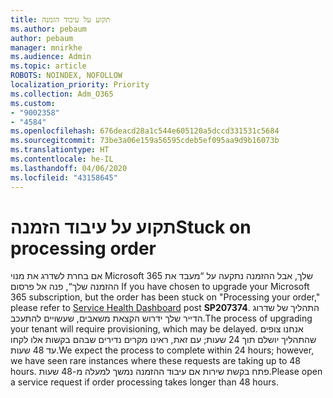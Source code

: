 ```yaml
---
title: תקוע על עיבוד הזמנה
ms.author: pebaum
author: pebaum
manager: mnirkhe
ms.audience: Admin
ms.topic: article
ROBOTS: NOINDEX, NOFOLLOW
localization_priority: Priority
ms.collection: Adm_O365
ms.custom:
- "9002358"
- "4584"
ms.openlocfilehash: 676deacd28a1c544e605120a5dccd331531c5684
ms.sourcegitcommit: 73be3a06e159a56595cdeb5ef095aa9d9b16073b
ms.translationtype: HT
ms.contentlocale: he-IL
ms.lasthandoff: 04/06/2020
ms.locfileid: "43158645"
---
```

# <a name="stuck-on-processing-order"></a><span data-ttu-id="ce2c9-102">תקוע על עיבוד הזמנה</span><span class="sxs-lookup"><span data-stu-id="ce2c9-102">Stuck on processing order</span></span>

<span data-ttu-id="ce2c9-103">אם בחרת לשדרג את מנוי Microsoft 365 שלך, אבל ההזמנה נתקעה על “מעבד את ההזמנה שלך“, פנה אל פרסום </span><span class="sxs-lookup"><span data-stu-id="ce2c9-103">If you have chosen to upgrade your Microsoft 365 subscription, but the order has been stuck on "Processing your order," please refer to [Service Health Dashboard](https://admin.microsoft.com/AdminPortal/Home?adminportal=1&msCV=%2BbOQtMNsz0ei8f5z.0.36#/servicehealth) post **SP207374**.</span></span> <span data-ttu-id="ce2c9-104">התהליך של שדרוג הדייר שלך ידרוש הקצאת משאבים, שעשויים להתעכב.</span><span class="sxs-lookup"><span data-stu-id="ce2c9-104">The process of upgrading your tenant will require provisioning, which may be delayed.</span></span> <span data-ttu-id="ce2c9-105">אנחנו צופים שהתהליך יושלם תוך 24 שעות; עם זאת, ראינו מקרים נדירים שבהם בקשות אלו לקחו עד 48 שעות.</span><span class="sxs-lookup"><span data-stu-id="ce2c9-105">We expect the process to complete within 24 hours; however, we have seen rare instances where these requests are taking up to 48 hours.</span></span> <span data-ttu-id="ce2c9-106">פתח בקשת שירות אם עיבוד ההזמנה נמשך למעלה מ-48 שעות.</span><span class="sxs-lookup"><span data-stu-id="ce2c9-106">Please open a service request if order processing takes longer than 48 hours.</span></span>
